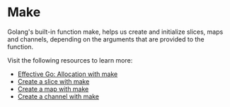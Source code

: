 # Make

Golang's built-in function make, helps us create and initialize slices, maps and channels, depending on the arguments that are provided to the function.

Visit the following resources to learn more:

- [Effective Go: Allocation with make](https://go.dev/doc/effective_go#allocation_make)
- [Create a slice with make](https://www.golangprograms.com/how-to-create-slice-using-make-function-in-golang.html)
- [Create a map with make](https://www.golangprograms.com/golang-package-examples/how-to-create-map-using-the-make-function-in-go.html)
- [Create a channel with make](https://www.programiz.com/golang/channel#channel)
